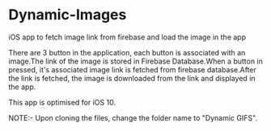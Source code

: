 # Dynamic-Images
iOS app to fetch image link from firebase and load the image in the app

There are 3 button in the application, each button is associated with an image.The link of the image is stored in Firebase 
Database.When a button in pressed, it's associated image link is fetched from firebase database.After the link is fetched, 
the image is downloaded from the link and displayed in the app.

This app is optimised for iOS 10.

NOTE:-
Upon cloning the files, change the folder name to "Dynamic GIFS".
